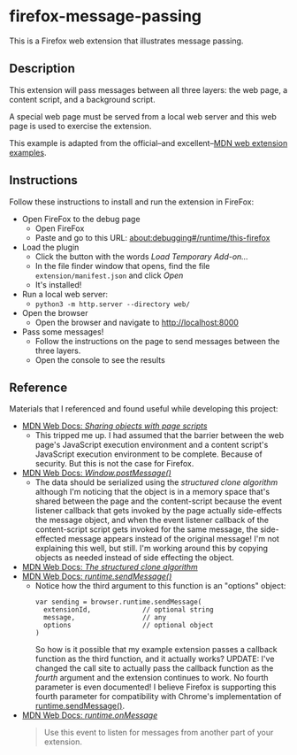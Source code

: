 # firefox-message-passing

This is a Firefox web extension that illustrates message passing.

## Description

This extension will pass messages between all three layers: the web page, a content script, and a background script.

A special web page must be served from a local web server and this web page is used to exercise the extension.

This example is adapted from the official–and excellent–[MDN web extension examples](https://github.com/mdn/webextensions-examples/tree/master/page-to-extension-messaging).  

## Instructions

Follow these instructions to install and run the extension in FireFox:

* Open FireFox to the debug page
    * Open FireFox
    * Paste and go to this URL: <about:debugging#/runtime/this-firefox>
* Load the plugin
    * Click the button with the words *Load Temporary Add-on…*
    * In the file finder window that opens, find the file `extension/manifest.json` and click *Open*
    * It's installed!
* Run a local web server:
    * `python3 -m http.server --directory web/`
* Open the browser
    * Open the browser and navigate to <http://localhost:8000>
* Pass some messages!
    * Follow the instructions on the page to send messages between the three layers.
    * Open the console to see the results

## Reference

Materials that I referenced and found useful while developing this project:

* [MDN Web Docs: *Sharing objects with page scripts*](https://developer.mozilla.org/en-US/docs/Mozilla/Add-ons/WebExtensions/Sharing_objects_with_page_scripts)
  * This tripped me up. I had assumed that the barrier between the web page's JavaScript execution environment and a
    content script's JavaScript execution environment to be complete. Because of security. But this is not the case for
    Firefox.
* [MDN Web Docs: *Window.postMessage()*](https://developer.mozilla.org/en-US/docs/Web/API/Window/postMessage)
  * The data should be serialized using the *structured clone algorithm* although I'm noticing that the object is in a
    memory space that's shared between the page and the content-script because the event listener callback that gets
    invoked by the page actually side-effects the message object, and when the event listener callback of the content-script
    script gets invoked for the same message, the side-effected message appears instead of the original message! I'm not
    explaining this well, but still. I'm working around this by copying objects as needed instead of side effecting the
    object.
* [MDN Web Docs: *The structured clone algorithm*](https://developer.mozilla.org/en-US/docs/Web/API/Web_Workers_API/Structured_clone_algorithm)
* [MDN Web Docs: *runtime.sendMessage()*](https://developer.mozilla.org/en-US/docs/Mozilla/Add-ons/WebExtensions/API/runtime/sendMessage)
   * Notice how the third argument to this function is an "options" object:
     ```
     var sending = browser.runtime.sendMessage(
       extensionId,             // optional string
       message,                 // any
       options                  // optional object
     )
     ```
     So how is it possible that my example extension passes a callback function as the third function, and it actually
     works? UPDATE: I've changed the call site to actually pass the callback function as the *fourth* argument and the
     extension continues to work. No fourth parameter is even documented! I believe Firefox is supporting this
     fourth parameter for compatibility with Chrome's implementation of [runtime.sendMessage()](https://developer.chrome.com/docs/extensions/reference/runtime/#method-sendMessage).
* [MDN Web Docs: *runtime.onMessage*](https://developer.mozilla.org/en-US/docs/Mozilla/Add-ons/WebExtensions/API/runtime/onMessage)
  > Use this event to listen for messages from another part of your extension.
